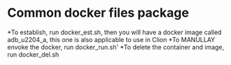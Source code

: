# Common docker files package
*To establish, run docker_est.sh, then you will have a docker image called adb_u2204_a, this one is also applicable to use in Clion
*To MANULLAY envoke the docker, run docker_run.sh'
*To delete the container and image, run docker_del.sh
